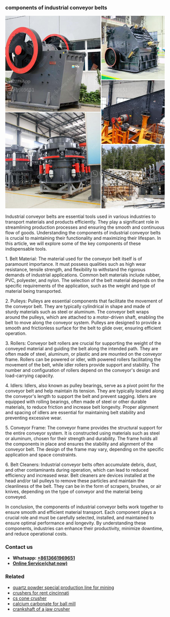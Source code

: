 <h3>components of industrial conveyor belts</h3><img src='1702953034.jpg' alt=''><p>Industrial conveyor belts are essential tools used in various industries to transport materials and products efficiently. They play a significant role in streamlining production processes and ensuring the smooth and continuous flow of goods. Understanding the components of industrial conveyor belts is crucial to maintaining their functionality and maximizing their lifespan. In this article, we will explore some of the key components of these indispensable tools.</p><p>1. Belt Material: The material used for the conveyor belt itself is of paramount importance. It must possess qualities such as high wear resistance, tensile strength, and flexibility to withstand the rigorous demands of industrial applications. Common belt materials include rubber, PVC, polyester, and nylon. The selection of the belt material depends on the specific requirements of the application, such as the weight and type of material being transported.</p><p>2. Pulleys: Pulleys are essential components that facilitate the movement of the conveyor belt. They are typically cylindrical in shape and made of sturdy materials such as steel or aluminum. The conveyor belt wraps around the pulleys, which are attached to a motor-driven shaft, enabling the belt to move along the conveyor system. Pulleys are designed to provide a smooth and frictionless surface for the belt to glide over, ensuring efficient operation.</p><p>3. Rollers: Conveyor belt rollers are crucial for supporting the weight of the conveyed material and guiding the belt along the intended path. They are often made of steel, aluminum, or plastic and are mounted on the conveyor frame. Rollers can be powered or idler, with powered rollers facilitating the movement of the belt, while idler rollers provide support and stability. The number and configuration of rollers depend on the conveyor's design and load-carrying capacity.</p><p>4. Idlers: Idlers, also known as pulley bearings, serve as a pivot point for the conveyor belt and help maintain its tension. They are typically located along the conveyor's length to support the belt and prevent sagging. Idlers are equipped with rolling bearings, often made of steel or other durable materials, to reduce friction and increase belt longevity. Proper alignment and spacing of idlers are essential for maintaining belt stability and preventing excessive wear.</p><p>5. Conveyor Frame: The conveyor frame provides the structural support for the entire conveyor system. It is constructed using materials such as steel or aluminum, chosen for their strength and durability. The frame holds all the components in place and ensures the stability and alignment of the conveyor belt. The design of the frame may vary, depending on the specific application and space constraints.</p><p>6. Belt Cleaners: Industrial conveyor belts often accumulate debris, dust, and other contaminants during operation, which can lead to reduced efficiency and increased wear. Belt cleaners are devices installed at the head and/or tail pulleys to remove these particles and maintain the cleanliness of the belt. They can be in the form of scrapers, brushes, or air knives, depending on the type of conveyor and the material being conveyed.</p><p>In conclusion, the components of industrial conveyor belts work together to ensure smooth and efficient material transport. Each component plays a crucial role and must be carefully selected, installed, and maintained to ensure optimal performance and longevity. By understanding these components, industries can enhance their productivity, minimize downtime, and reduce operational costs.</p><h3>Contact us</h3><ul><li><strong>Whatsapp:&nbsp;<a href="https://wa.me/8613661969651">+8613661969651</a></strong></li><li><a href="https://swt.shibang-china.com/?git&amp;zhl&amp;components of industrial conveyor belts"><strong>Online Service(chat now)</strong></a></li></ul><h3>Related</h3><ul><li><a href='quartz powder special production line for mining.md'>quartz powder special production line for mining</a></li><li><a href='crushers for rent cincinnati.md'>crushers for rent cincinnati</a></li><li><a href='cs cone crusher.md'>cs cone crusher</a></li><li><a href='calcium carbonate for ball mill.md'>calcium carbonate for ball mill</a></li><li><a href='crankshaft of a jaw crusher.md'>crankshaft of a jaw crusher</a></li></ul>